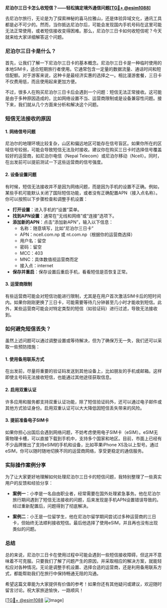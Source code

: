 **尼泊尔三日卡怎么收短信？——轻松搞定境外通信问题[[TG💪+ @esim1088](https://t.me/s/esim1088)]**

去尼泊尔旅行，无论是为了探索神秘的喜马拉雅山，还是体验异域文化，通讯工具都是必不可少的。然而，当你抵达尼泊尔后，可能会发现国内手机号码在这里可能无法正常使用，或者短信接收变得困难。那么，尼泊尔三日卡如何收短信呢？今天就来给大家详细解答这个问题。

### 尼泊尔三日卡是什么？

首先，让我们了解一下尼泊尔三日卡的基本概念。尼泊尔三日卡是一种临时使用的本地SIM卡，适合短期旅行者使用。它通常包含一定量的数据流量、通话时间和短信配额。对于游客来说，这种卡是最经济实惠的选择之一。相比漫游套餐，三日卡不仅费用低，而且使用起来更加方便。

不过，很多人在购买尼泊尔三日卡后会遇到一个问题：短信无法正常接收。这可能是由于多种原因造成的，比如网络设置不当、运营商限制或是设备兼容性问题。接下来，我们就从几个方面来分析和解决这个问题。

### 短信无法接收的原因

#### 1. 网络信号问题
尼泊尔的地理环境比较复杂，山区和偏远地区可能存在信号盲区。如果你所在的区域信号较弱，可能会导致短信无法及时接收。建议你在购买三日卡时选择信号覆盖较好的运营商，如尼泊尔电信（Nepal Telecom）或尼泊尔移动（Ncell）。同时，在出发前可以提前测试一下这些运营商的信号强度。

#### 2. 设备设置问题
有时候，短信无法接收并不是因为网络问题，而是因为手机的设置不正确。例如，某些手机可能默认关闭了国际短信功能，或者没有正确配置APN（接入点名称）。你可以按照以下步骤检查和调整手机设置：

- **打开设置**：进入手机的“设置”菜单。
- **找到APN设置**：通常在“无线和网络”或“连接”选项下。
- **添加新的APN**：点击“添加新APN”，输入以下信息：
  - 名称：随意填写，比如“尼泊尔三日卡”
  - APN：ncell.com.np 或 nt.com.np（根据你的运营商选择）
  - 用户名：留空
  - 密码：留空
  - MCC：403
  - MNC：具体数值视运营商而定
  - 接入点：internet
- **保存并重启**：保存设置后重启手机，看看短信是否恢复正常。

#### 3. 运营商限制
有些运营商可能会对短信功能进行限制，尤其是在用户首次激活SIM卡后的短时间内。如果你刚刚更换了三日卡，可能需要等待几分钟甚至几小时才能收到短信。此外，某些运营商可能会对特定类型的短信（如验证码）进行过滤，导致无法接收到。

### 如何避免短信丢失？

虽然上述问题可以通过调整设置或等待解决，但为了确保万无一失，我们还可以采取一些预防措施：

#### 1. 使用备用联系方式
在出发前，尽量将重要的验证码发送到其他设备上，比如朋友的手机或邮箱。这样即使主号码无法接收短信，也能通过其他途径获取信息。

#### 2. 启用双重认证
许多应用和服务都支持双重认证功能，除了短信验证码外，还可以通过电子邮件或其他方式验证身份。启用双重认证可以大大降低因短信丢失带来的风险。

#### 3. 提前准备电子SIM卡
如果你担心出国后会遇到网络问题，不妨考虑使用电子SIM卡（eSIM）。eSIM无需物理卡槽，可以直接下载到手机中，支持多个国家和地区。目前，市面上已经有不少品牌推出了支持eSIM的手机和设备，比如苹果iPhone XS及以上型号。通过eSIM，你可以随时随地切换不同的运营商网络，享受更稳定的通信服务。

### 实际操作案例分享

为了让大家更好地理解如何处理尼泊尔三日卡的短信问题，我特别整理了一些真实用户的反馈和经验分享：

- **案例一**：小李是一名自由职业者，经常需要在国外处理紧急事务。他在尼泊尔旅行期间遇到了短信无法接收的问题，后来发现是手机APN设置错误导致的。经过重新配置后，问题得到了彻底解决。
  
- **案例二**：小王是一位留学生，他在尼泊尔留学期间尝试过多种运营商的三日卡，但始终无法顺利接收短信。最后他选择了使用eSIM，并且再也没有出现类似的问题。

### 总结

总的来说，尼泊尔三日卡在使用过程中可能会遇到一些短信接收障碍，但这并不意味着不可克服。只要我们了解了问题产生的原因，并采取相应的解决方案，就能轻松应对各种情况。无论是调整手机设置、选择合适的运营商，还是利用备用联系方式，都能帮助我们在旅行中保持畅通无阻的沟通。

希望这篇文章能为大家提供有价值的参考！如果你还有其他疑问或建议，欢迎随时留言讨论。祝大家旅途愉快，一路顺风！

[[TG💪+ @esim1088](https://t.me/s/esim1088) ![Image](https://i.postimg.cc/4NQfJmqS/Snipaste-2025-05-13-00-14-12.png)]